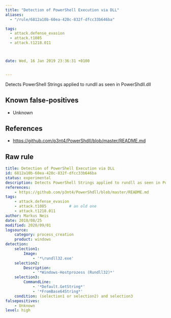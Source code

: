 ```yaml
---
title: "Detection of PowerShell Execution via DLL"
aliases:
  - "/rule/6812a10b-60ea-420c-832f-dfcc33b646ba"

tags:
  - attack.defense_evasion
  - attack.t1085
  - attack.t1218.011



date: Wed, 16 Jan 2019 23:36:31 +0100


---
```


Detects PowerShell Strings applied to rundll as seen in PowerShdll.dll

<!--more-->


## Known false-positives

* Unknown



## References

* https://github.com/p3nt4/PowerShdll/blob/master/README.md


## Raw rule
```yaml
title: Detection of PowerShell Execution via DLL
id: 6812a10b-60ea-420c-832f-dfcc33b646ba
status: experimental
description: Detects PowerShell Strings applied to rundll as seen in PowerShdll.dll
references:
    - https://github.com/p3nt4/PowerShdll/blob/master/README.md
tags:
    - attack.defense_evasion
    - attack.t1085          # an old one
    - attack.t1218.011
author: Markus Neis
date: 2018/08/25
modified: 2020/09/01
logsource:
    category: process_creation
    product: windows
detection:
    selection1:
        Image:
            - '*\rundll32.exe'
    selection2:
        Description:
            - '*Windows-Hostprozess (Rundll32)*'
    selection3:
        CommandLine:
            - '*Default.GetString*'
            - '*FromBase64String*'
    condition: (selection1 or selection2) and selection3
falsepositives:
    - Unknown
level: high

```
